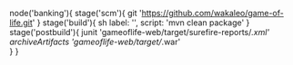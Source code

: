 node('banking'){
    stage('scm'){
        git 'https://github.com/wakaleo/game-of-life.git'
    }
    stage('build'){
        sh label: '', script: 'mvn clean package'
    }
    stage('postbuild'){
        junit 'gameoflife-web/target/surefire-reports/*.xml'
        archiveArtifacts 'gameoflife-web/target/*.war'   
    }
}